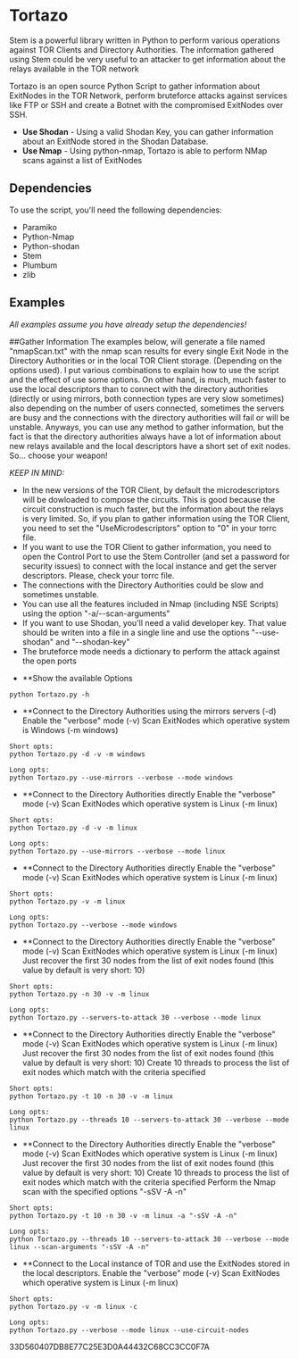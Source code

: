# Tortazo

Stem is a powerful library written in Python to perform various operations against TOR Clients and Directory Authorities. The information gathered using Stem could be very useful to an attacker to get information about the relays available in the TOR network

Tortazo is an open source Python Script to gather information about ExitNodes in the TOR Network, perform bruteforce attacks against services like FTP or SSH and create a Botnet with the compromised ExitNodes over SSH.

* **Use Shodan** - Using a valid Shodan Key, you can gather information about an ExitNode stored in the Shodan Database.
* **Use Nmap** - Using python-nmap, Tortazo is able to perform NMap scans against a list of ExitNodes

## Dependencies
To use the script, you'll need the following dependencies:

* Paramiko
* Python-Nmap
* Python-shodan
* Stem
* Plumbum
* zlib

   

## Examples
*All examples assume you have already setup the dependencies!*

##Gather Information
The examples below, will generate a file named "nmapScan.txt" with the nmap scan results for every single Exit Node in the Directory Authorities or in the local TOR Client storage. (Depending on the options used).
I put various combinations to explain how to use the script and the effect of use some options.
On other hand, is much, much faster to use the local descriptors than to connect with the directory authorities (directly or using mirrors, both connection types are very slow sometimes) also depending on the number of users connected, sometimes the servers are busy and the connections with the directory authorities will fail or will be unstable. Anyways, you can use any method to gather information, but the fact is that the directory authorities always have a lot of information about new relays available and the local descriptors have a short set of exit nodes. So... choose your weapon!

*KEEP IN MIND:*
- In the new versions of the TOR Client, by default the microdescriptors will be dowloaded to compose the circuits. This is good because the circuit construction is much faster, but the information about the relays is very limited. So, if you plan to gather information using the TOR Client, you need to set the "UseMicrodescriptors" option to "0" in your torrc file.
- If you want to use the TOR Client to gather information, you need to open the Control Port to use the Stem Controller (and set a password for security issues) to connect with the local instance and get the server descriptors. Please, check your torrc file.
- The connections with the Directory Authorities could be slow and sometimes unstable.
- You can use all the features included in Nmap (including NSE Scripts) using the option "-a/--scan-arguments"
- If you want to use Shodan, you'll need a valid developer key. That value should be writen into a file in a single line and use the options "--use-shodan" and "--shodan-key"
- The bruteforce mode needs a dictionary to perform the attack against the open ports

* **Show the available Options
```
python Tortazo.py -h
```

* **Connect to the Directory Authorities using the mirrors servers (-d)
    Enable the "verbose" mode (-v)
    Scan ExitNodes which operative system is Windows (-m windows)
```
Short opts:
python Tortazo.py -d -v -m windows

Long opts:
python Tortazo.py --use-mirrors --verbose --mode windows
```

* **Connect to the Directory Authorities directly
    Enable the "verbose" mode (-v)
    Scan ExitNodes which operative system is Linux (-m linux)
```
Short opts:
python Tortazo.py -d -v -m linux

Long opts:
python Tortazo.py --use-mirrors --verbose --mode linux
```

* **Connect to the Directory Authorities directly
    Enable the "verbose" mode (-v)
    Scan ExitNodes which operative system is Linux (-m linux)
```
Short opts:
python Tortazo.py -v -m linux

Long opts:
python Tortazo.py --verbose --mode windows
```

* **Connect to the Directory Authorities directly
    Enable the "verbose" mode (-v)
    Scan ExitNodes which operative system is Linux (-m linux)
    Just recover the first 30 nodes from the list of exit nodes found (this value by default is very short: 10)
```
Short opts:
python Tortazo.py -n 30 -v -m linux

Long opts:
python Tortazo.py --servers-to-attack 30 --verbose --mode linux
```

* **Connect to the Directory Authorities directly
    Enable the "verbose" mode (-v)
    Scan ExitNodes which operative system is Linux (-m linux)
    Just recover the first 30 nodes from the list of exit nodes found (this value by default is very short: 10)
    Create 10 threads to process the list of exit nodes which match with the criteria specified
```
Short opts:
python Tortazo.py -t 10 -n 30 -v -m linux

Long opts:
python Tortazo.py --threads 10 --servers-to-attack 30 --verbose --mode linux
```

* **Connect to the Directory Authorities directly
    Enable the "verbose" mode (-v)
    Scan ExitNodes which operative system is Linux (-m linux)
    Just recover the first 30 nodes from the list of exit nodes found (this value by default is very short: 10)
    Create 10 threads to process the list of exit nodes which match with the criteria specified
    Perform the Nmap scan with the specified options "-sSV -A -n"
```
Short opts:
python Tortazo.py -t 10 -n 30 -v -m linux -a "-sSV -A -n"

Long opts:
python Tortazo.py --threads 10 --servers-to-attack 30 --verbose --mode linux --scan-arguments "-sSV -A -n"
```


* **Connect to the Local instance of TOR and use the ExitNodes stored in the local descriptors.
    Enable the "verbose" mode (-v)
    Scan ExitNodes which operative system is Linux (-m linux)

```
Short opts:
python Tortazo.py -v -m linux -c

Long opts:
python Tortazo.py --verbose --mode linux --use-circuit-nodes
```

33D560407DB8E77C25E3D0A44432C68CC3CC0F7A